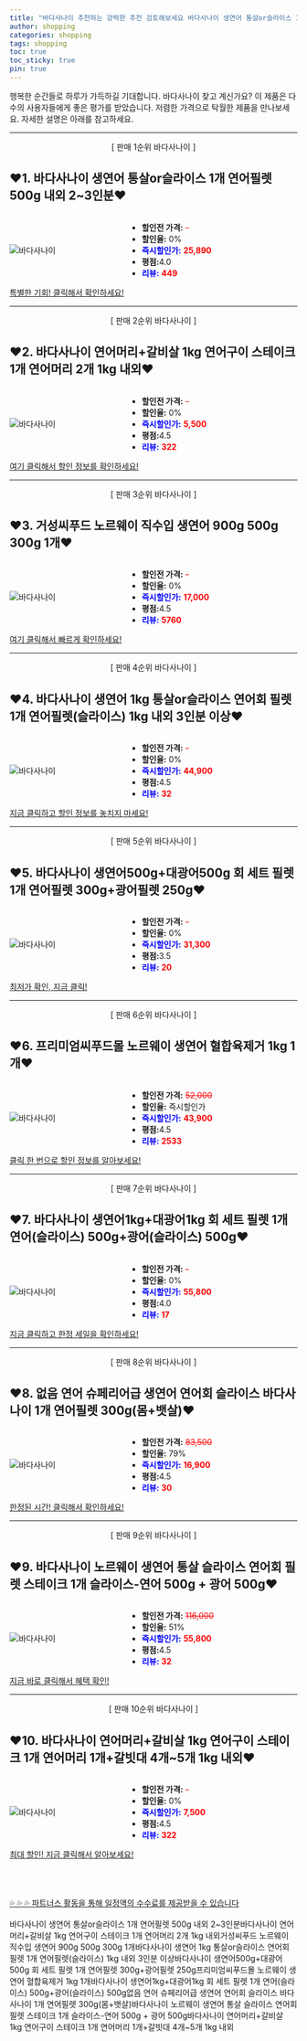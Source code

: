 ```yaml
---
title: "바다사나이 추천하는 강력한 추천 검토해보세요 바다사나이 생연어 통살or슬라이스 1개 연어필렛"
author: shopping
categories: shopping
tags: shopping
toc: true
toc_sticky: true
pin: true
---
```

행복한 순간들로 하루가 가득하길 기대합니다. 바다사나이 찾고 계신가요? 이 제품은 다수의 사용자들에게 좋은 평가를 받았습니다. 저렴한 가격으로 탁월한 제품을 만나보세요. 자세한 설명은 아래를 참고하세요.

---
<p class="toplist" style="margin: 0 auto; display: block; width: fit-content;">[ 판매 1순위 바다사나이 ]</p>

<h2><strong>❤️1. 바다사나이 생연어 통살or슬라이스 1개 연어필렛 500g 내외 2~3인분❤️</strong></h2>

<div style="display: flex; align-items: center;">
    <div style="flex: 0.4;">
        <img src="https://thumbnail7.coupangcdn.com/thumbnails/remote/230x230ex/image/vendor_inventory/4e2c/6dbcba2e4a6d95c3ddc37dfa6af48c47ca147e4237407e87649f5a63528d.jpg" alt="바다사나이" style="max-width: 100%;">
    </div>
    <div style="flex: 0.6; margin-left: 10px;">
        <ul>
            <li><strong>할인전 가격:</strong> <del style="color: red;">-</del></li>
            <li><strong>할인율:</strong> 0%</li>
            <li><span style='color:blue'><strong>즉시할인가:</strong></span> <span style='color:red'><strong>25,890</strong></span></li>
            <li><strong>평점:</strong>4.0</li>
            <li><span style='color:blue'><strong>리뷰:</strong></span> <span style='color:red'><strong>449</strong></span></li>
        </ul>
    </div>
</div>
<div class="center">
    <a href="https://selin100587.github.io?lptag=AF9450613&subid=githubio&pageKey=63503625&traceid=V0-153&itemId=216278573&vendorItemId=3521397599" class="myButton">
        특별한 기회! 클릭해서 확인하세요!
    </a>
</div>


---
<p class="toplist" style="margin: 0 auto; display: block; width: fit-content;">[ 판매 2순위 바다사나이 ]</p>

<h2><strong>❤️2. 바다사나이 연어머리+갈비살 1kg 연어구이 스테이크 1개 연어머리 2개 1kg 내외❤️</strong></h2>

<div style="display: flex; align-items: center;">
    <div style="flex: 0.4;">
        <img src="https://thumbnail6.coupangcdn.com/thumbnails/remote/230x230ex/image/vendor_inventory/images/2018/01/31/19/9/72f77086-ce8f-4bb2-a64c-0ad948d45b84.jpg" alt="바다사나이" style="max-width: 100%;">
    </div>
    <div style="flex: 0.6; margin-left: 10px;">
        <ul>
            <li><strong>할인전 가격:</strong> <del style="color: red;">-</del></li>
            <li><strong>할인율:</strong> 0%</li>
            <li><span style='color:blue'><strong>즉시할인가:</strong></span> <span style='color:red'><strong>5,500</strong></span></li>
            <li><strong>평점:</strong>4.5</li>
            <li><span style='color:blue'><strong>리뷰:</strong></span> <span style='color:red'><strong>322</strong></span></li>
        </ul>
    </div>
</div>
<div class="center">
    <a href="https://selin100587.github.io?lptag=AF9450613&subid=githubio&pageKey=63503627&traceid=V0-153&itemId=216278578&vendorItemId=3521397629" class="myButton">
        여기 클릭해서 할인 정보를 확인하세요!
    </a>
</div>


---
<p class="toplist" style="margin: 0 auto; display: block; width: fit-content;">[ 판매 3순위 바다사나이 ]</p>

<h2><strong>❤️3. 거성씨푸드 노르웨이 직수입 생연어 900g 500g 300g 1개❤️</strong></h2>

<div style="display: flex; align-items: center;">
    <div style="flex: 0.4;">
        <img src="https://thumbnail8.coupangcdn.com/thumbnails/remote/230x230ex/image/vendor_inventory/fe1f/eef8953833b9570cb18391afb823d1e902104d93592da3223c3cdc7614b0.jpg" alt="바다사나이" style="max-width: 100%;">
    </div>
    <div style="flex: 0.6; margin-left: 10px;">
        <ul>
            <li><strong>할인전 가격:</strong> <del style="color: red;">-</del></li>
            <li><strong>할인율:</strong> 0%</li>
            <li><span style='color:blue'><strong>즉시할인가:</strong></span> <span style='color:red'><strong>17,000</strong></span></li>
            <li><strong>평점:</strong>4.5</li>
            <li><span style='color:blue'><strong>리뷰:</strong></span> <span style='color:red'><strong>5760</strong></span></li>
        </ul>
    </div>
</div>
<div class="center">
    <a href="https://selin100587.github.io?lptag=AF9450613&subid=githubio&pageKey=7016927825&traceid=V0-153&itemId=17265829116&vendorItemId=71456435867" class="myButton">
        여기 클릭해서 빠르게 확인하세요!
    </a>
</div>


---
<p class="toplist" style="margin: 0 auto; display: block; width: fit-content;">[ 판매 4순위 바다사나이 ]</p>

<h2><strong>❤️4. 바다사나이 생연어 1kg 통살or슬라이스 연어회 필렛 1개 연어필렛(슬라이스) 1kg 내외 3인분 이상❤️</strong></h2>

<div style="display: flex; align-items: center;">
    <div style="flex: 0.4;">
        <img src="https://thumbnail6.coupangcdn.com/thumbnails/remote/230x230ex/image/vendor_inventory/27c0/9fb25d2dfdca838093dc46a3fdaf9b2ca84926b541f138f0790b84e97f92.jpg" alt="바다사나이" style="max-width: 100%;">
    </div>
    <div style="flex: 0.6; margin-left: 10px;">
        <ul>
            <li><strong>할인전 가격:</strong> <del style="color: red;">-</del></li>
            <li><strong>할인율:</strong> 0%</li>
            <li><span style='color:blue'><strong>즉시할인가:</strong></span> <span style='color:red'><strong>44,900</strong></span></li>
            <li><strong>평점:</strong>4.5</li>
            <li><span style='color:blue'><strong>리뷰:</strong></span> <span style='color:red'><strong>32</strong></span></li>
        </ul>
    </div>
</div>
<div class="center">
    <a href="https://selin100587.github.io?lptag=AF9450613&subid=githubio&pageKey=8248625704&traceid=V0-153&itemId=216278585&vendorItemId=3521397655" class="myButton">
        지금 클릭하고 할인 정보를 놓치지 마세요!
    </a>
</div>


---
<p class="toplist" style="margin: 0 auto; display: block; width: fit-content;">[ 판매 5순위 바다사나이 ]</p>

<h2><strong>❤️5. 바다사나이 생연어500g+대광어500g 회 세트 필렛 1개 연어필렛 300g+광어필렛 250g❤️</strong></h2>

<div style="display: flex; align-items: center;">
    <div style="flex: 0.4;">
        <img src="https://thumbnail9.coupangcdn.com/thumbnails/remote/230x230ex/image/vendor_inventory/images/2018/01/31/19/1/cbd1b276-8c7c-43db-99e6-574bbea6a9b8.jpg" alt="바다사나이" style="max-width: 100%;">
    </div>
    <div style="flex: 0.6; margin-left: 10px;">
        <ul>
            <li><strong>할인전 가격:</strong> <del style="color: red;">-</del></li>
            <li><strong>할인율:</strong> 0%</li>
            <li><span style='color:blue'><strong>즉시할인가:</strong></span> <span style='color:red'><strong>31,300</strong></span></li>
            <li><strong>평점:</strong>3.5</li>
            <li><span style='color:blue'><strong>리뷰:</strong></span> <span style='color:red'><strong>20</strong></span></li>
        </ul>
    </div>
</div>
<div class="center">
    <a href="https://selin100587.github.io?lptag=AF9450613&subid=githubio&pageKey=63503662&traceid=V0-153&itemId=216278672&vendorItemId=3521397935" class="myButton">
        최저가 확인, 지금 클릭!
    </a>
</div>


---
<p class="toplist" style="margin: 0 auto; display: block; width: fit-content;">[ 판매 6순위 바다사나이 ]</p>

<h2><strong>❤️6. 프리미엄씨푸드몰 노르웨이 생연어 혈합육제거 1kg 1개❤️</strong></h2>

<div style="display: flex; align-items: center;">
    <div style="flex: 0.4;">
        <img src="https://thumbnail6.coupangcdn.com/thumbnails/remote/230x230ex/image/vendor_inventory/0b7a/95d0e7bf3f88cf9353bb41552c71fb13668dc0c0cc5c17590bf2ae7febee.png" alt="바다사나이" style="max-width: 100%;">
    </div>
    <div style="flex: 0.6; margin-left: 10px;">
        <ul>
            <li><strong>할인전 가격:</strong> <del style="color: red;">52,000</del></li>
            <li><strong>할인율:</strong> 즉시할인가</li>
            <li><span style='color:blue'><strong>즉시할인가:</strong></span> <span style='color:red'><strong>43,900</strong></span></li>
            <li><strong>평점:</strong>4.5</li>
            <li><span style='color:blue'><strong>리뷰:</strong></span> <span style='color:red'><strong>2533</strong></span></li>
        </ul>
    </div>
</div>
<div class="center">
    <a href="https://selin100587.github.io?lptag=AF9450613&subid=githubio&pageKey=7212751487&traceid=V0-153&itemId=18257488671&vendorItemId=70937228850" class="myButton">
        클릭 한 번으로 할인 정보를 알아보세요!
    </a>
</div>


---
<p class="toplist" style="margin: 0 auto; display: block; width: fit-content;">[ 판매 7순위 바다사나이 ]</p>

<h2><strong>❤️7. 바다사나이 생연어1kg+대광어1kg 회 세트 필렛 1개 연어(슬라이스) 500g+광어(슬라이스) 500g❤️</strong></h2>

<div style="display: flex; align-items: center;">
    <div style="flex: 0.4;">
        <img src="https://thumbnail8.coupangcdn.com/thumbnails/remote/230x230ex/image/vendor_inventory/images/2018/01/31/19/8/3352f7f2-fa07-49d0-9e38-5d64a6853855.jpg" alt="바다사나이" style="max-width: 100%;">
    </div>
    <div style="flex: 0.6; margin-left: 10px;">
        <ul>
            <li><strong>할인전 가격:</strong> <del style="color: red;">-</del></li>
            <li><strong>할인율:</strong> 0%</li>
            <li><span style='color:blue'><strong>즉시할인가:</strong></span> <span style='color:red'><strong>55,800</strong></span></li>
            <li><strong>평점:</strong>4.0</li>
            <li><span style='color:blue'><strong>리뷰:</strong></span> <span style='color:red'><strong>17</strong></span></li>
        </ul>
    </div>
</div>
<div class="center">
    <a href="https://selin100587.github.io?lptag=AF9450613&subid=githubio&pageKey=63503689&traceid=V0-153&itemId=216278724&vendorItemId=3521398274" class="myButton">
        지금 클릭하고 한정 세일을 확인하세요!
    </a>
</div>


---
<p class="toplist" style="margin: 0 auto; display: block; width: fit-content;">[ 판매 8순위 바다사나이 ]</p>

<h2><strong>❤️8. 없음 연어 슈페리어급 생연어 연어회 슬라이스 바다사나이 1개 연어필렛 300g(몸+뱃살)❤️</strong></h2>

<div style="display: flex; align-items: center;">
    <div style="flex: 0.4;">
        <img src="https://thumbnail9.coupangcdn.com/thumbnails/remote/230x230ex/image/vendor_inventory/59e7/ac2f770956796a48b64e9835eb4617fc6cb9b4e74ca5f4f95c5d67197cb3.jpg" alt="바다사나이" style="max-width: 100%;">
    </div>
    <div style="flex: 0.6; margin-left: 10px;">
        <ul>
            <li><strong>할인전 가격:</strong> <del style="color: red;">83,500</del></li>
            <li><strong>할인율:</strong> 79%</li>
            <li><span style='color:blue'><strong>즉시할인가:</strong></span> <span style='color:red'><strong>16,900</strong></span></li>
            <li><strong>평점:</strong>4.5</li>
            <li><span style='color:blue'><strong>리뷰:</strong></span> <span style='color:red'><strong>30</strong></span></li>
        </ul>
    </div>
</div>
<div class="center">
    <a href="https://selin100587.github.io?lptag=AF9450613&subid=githubio&pageKey=2254934003&traceid=V0-153&itemId=3858639698&vendorItemId=71843403317" class="myButton">
        한정된 시간! 클릭해서 확인하세요!
    </a>
</div>


---
<p class="toplist" style="margin: 0 auto; display: block; width: fit-content;">[ 판매 9순위 바다사나이 ]</p>

<h2><strong>❤️9. 바다사나이 노르웨이 생연어 통살 슬라이스 연어회 필렛 스테이크 1개 슬라이스-연어 500g + 광어 500g❤️</strong></h2>

<div style="display: flex; align-items: center;">
    <div style="flex: 0.4;">
        <img src="https://thumbnail10.coupangcdn.com/thumbnails/remote/230x230ex/image/vendor_inventory/4862/5c500294ef61b2dbff82cae1baee8f7824c6f857a29bb1811a284efeaae5.jpg" alt="바다사나이" style="max-width: 100%;">
    </div>
    <div style="flex: 0.6; margin-left: 10px;">
        <ul>
            <li><strong>할인전 가격:</strong> <del style="color: red;">116,000</del></li>
            <li><strong>할인율:</strong> 51%</li>
            <li><span style='color:blue'><strong>즉시할인가:</strong></span> <span style='color:red'><strong>55,800</strong></span></li>
            <li><strong>평점:</strong>4.5</li>
            <li><span style='color:blue'><strong>리뷰:</strong></span> <span style='color:red'><strong>32</strong></span></li>
        </ul>
    </div>
</div>
<div class="center">
    <a href="https://selin100587.github.io?lptag=AF9450613&subid=githubio&pageKey=8248625704&traceid=V0-153&itemId=3858652841&vendorItemId=71843416543" class="myButton">
        지금 바로 클릭해서 혜택 확인!
    </a>
</div>


---
<p class="toplist" style="margin: 0 auto; display: block; width: fit-content;">[ 판매 10순위 바다사나이 ]</p>

<h2><strong>❤️10. 바다사나이 연어머리+갈비살 1kg 연어구이 스테이크 1개 연어머리 1개+갈빗대 4개~5개 1kg 내외❤️</strong></h2>

<div style="display: flex; align-items: center;">
    <div style="flex: 0.4;">
        <img src="https://thumbnail6.coupangcdn.com/thumbnails/remote/230x230ex/image/vendor_inventory/images/2018/01/31/19/9/72f77086-ce8f-4bb2-a64c-0ad948d45b84.jpg" alt="바다사나이" style="max-width: 100%;">
    </div>
    <div style="flex: 0.6; margin-left: 10px;">
        <ul>
            <li><strong>할인전 가격:</strong> <del style="color: red;">-</del></li>
            <li><strong>할인율:</strong> 0%</li>
            <li><span style='color:blue'><strong>즉시할인가:</strong></span> <span style='color:red'><strong>7,500</strong></span></li>
            <li><strong>평점:</strong>4.5</li>
            <li><span style='color:blue'><strong>리뷰:</strong></span> <span style='color:red'><strong>322</strong></span></li>
        </ul>
    </div>
</div>
<div class="center">
    <a href="https://selin100587.github.io?lptag=AF9450613&subid=githubio&pageKey=63503627&traceid=V0-153&itemId=216278579&vendorItemId=3521397635" class="myButton">
        최대 할인! 지금 클릭해서 알아보세요!
    </a>
</div>

<br><br><br>[💦 💦 💦 파트너스 활동을 통해 일정액의 수수료를 제공받을 수 있습니다](https://link.coupang.com/a/bcpT2c)<br><br>바다사나이 생연어 통살or슬라이스 1개 연어필렛 500g 내외 2~3인분바다사나이 연어머리+갈비살 1kg 연어구이 스테이크 1개 연어머리 2개 1kg 내외거성씨푸드 노르웨이 직수입 생연어 900g 500g 300g 1개바다사나이 생연어 1kg 통살or슬라이스 연어회 필렛 1개 연어필렛(슬라이스) 1kg 내외 3인분 이상바다사나이 생연어500g+대광어500g 회 세트 필렛 1개 연어필렛 300g+광어필렛 250g프리미엄씨푸드몰 노르웨이 생연어 혈합육제거 1kg 1개바다사나이 생연어1kg+대광어1kg 회 세트 필렛 1개 연어(슬라이스) 500g+광어(슬라이스) 500g없음 연어 슈페리어급 생연어 연어회 슬라이스 바다사나이 1개 연어필렛 300g(몸+뱃살)바다사나이 노르웨이 생연어 통살 슬라이스 연어회 필렛 스테이크 1개 슬라이스-연어 500g + 광어 500g바다사나이 연어머리+갈비살 1kg 연어구이 스테이크 1개 연어머리 1개+갈빗대 4개~5개 1kg 내외